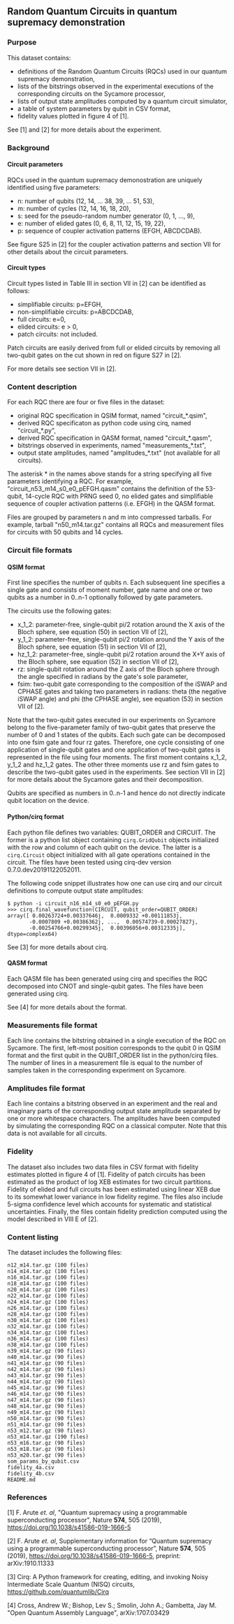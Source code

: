 ## Random Quantum Circuits in quantum supremacy demonstration

### Purpose

This dataset contains:
 * definitions of the Random Quantum Circuits (RQCs) used in our quantum
   supremacy demonstration,
 * lists of the bitstrings observed in the experimental executions of the
   corresponding circuits on the Sycamore processor,
 * lists of output state amplitudes computed by a quantum circuit simulator,
 * a table of system parameters by qubit in CSV format,
 * fidelity values plotted in figure 4 of [1].

See [1] and [2] for more details about the experiment.

### Background

#### Circuit parameters

RQCs used in the quantum supremacy demonostration are uniquely identified
using five parameters:
 * n: number of qubits (12, 14, ... 38, 39, ... 51, 53),
 * m: number of cycles (12, 14, 16, 18, 20),
 * s: seed for the pseudo-random number generator (0, 1, ..., 9),
 * e: number of elided gates (0, 6, 8, 11, 12, 15, 19, 22),
 * p: sequence of coupler activation patterns (EFGH, ABCDCDAB).

See figure S25 in [2] for the coupler activation patterns and section VII
for other details about the circuit parameters.

#### Circuit types

Circuit types listed in Table III in section VII in [2] can be identified
as follows:
 * simplifiable circuits: p=EFGH,
 * non-simplifiable circuits: p=ABCDCDAB,
 * full circuits: e=0,
 * elided circuits: e > 0,
 * patch circuits: not included.

Patch circuits are easily derived from full or elided circuits by removing
all two-qubit gates on the cut shown in red on figure S27 in [2].

For more details see section VII in [2].

### Content description

For each RQC there are four or five files in the dataset:
 * original RQC specification in QSIM format, named "circuit_\*.qsim",
 * derived RQC specificaton as python code using cirq, named "circuit_\*.py",
 * derived RQC specification in QASM format, named "circuit_\*.qasm",
 * bitstrings observed in experiments, named "measurements_\*.txt",
 * output state amplitudes, named "amplitudes_\*.txt" (not available for
   all circuits).

The asterisk \* in the names above stands for a string specifying all five
parameters identifying a RQC. For example, "circuit_n53_m14_s0_e0_pEFGH.qasm"
contains the definition of the 53-qubit, 14-cycle RQC with PRNG seed 0, no
elided gates and simplifiable sequence of coupler activation patterns
(i.e. EFGH) in the QASM format.

Files are grouped by parameters n and m into compressed tarballs. For example,
tarball "n50_m14.tar.gz" contains all RQCs and measurement files for circuits
with 50 qubits and 14 cycles.

### Circuit file formats

#### QSIM format

First line specifies the number of qubits n. Each subsequent line specifies
a single gate and consists of moment number, gate name and one or two qubits
as a number in 0..n-1 optionally followed by gate parameters.

The circuits use the following gates:
 * x_1_2: parameter-free, single-qubit pi/2 rotation around the X axis of the
   Bloch sphere, see equation (50) in section VII of [2],
 * y_1_2: parameter-free, single-qubit pi/2 rotation around the Y axis of the
   Bloch sphere, see equation (51) in section VII of [2],
 * hz_1_2: parameter-free, single-qubit pi/2 rotation around the X+Y axis of
   the Bloch sphere, see equation (52) in section VII of [2],
 * rz: single-qubit rotation around the Z axis of the Bloch sphere through the
   angle specified in radians by the gate's sole parameter,
 * fsim: two-qubit gate corresponding to the composition of the iSWAP and CPHASE
   gates and taking two parameters in radians: theta (the negative iSWAP angle)
   and phi (the CPHASE angle), see equation (53) in section VII of [2].

Note that the two-qubit gates executed in our experiments on Sycamore belong
to the five-parameter family of two-qubit gates that preserve the number of
0 and 1 states of the qubits. Each such gate can be decomposed into one fsim
gate and four rz gates. Therefore, one cycle consisting of one application of
single-qubit gates and one application of two-qubit gates is represented in the
file using four moments. The first moment contains x_1_2, y_1_2 and hz_1_2 gates.
The other three moments use rz and fsim gates to describe the two-qubit gates
used in the experiments. See section VII in [2] for more details about the
Sycamore gates and their decomposition.

Qubits are specified as numbers in 0..n-1 and hence do not directly indicate
qubit location on the device.

#### Python/cirq format

Each python file defines two variables: QUBIT_ORDER and CIRCUIT. The former is
a python list object containing `cirq.GridQubit` objects initialized with the
row and column of each qubit on the device. The latter is a `cirq.Circuit`
object initialized with all gate operations contained in the circuit. The
files have been tested using cirq-dev version 0.7.0.dev20191122052011.

The following code snippet illustrates how one can use cirq and our circuit
definitions to compute output state amplitudes:

```
$ python -i circuit_n16_m14_s0_e0_pEFGH.py
>>> cirq.final_wavefunction(CIRCUIT, qubit_order=QUBIT_ORDER)
array([ 0.00263724+0.00337646j,  0.0009332 +0.00111853j,
       -0.0007809 +0.00386362j, ...,  0.00574739-0.00027827j,
       -0.00254766+0.00299345j,  0.00396056+0.00312335j], dtype=complex64)
```

See [3] for more details about cirq.

#### QASM format

Each QASM file has been generated using cirq and specifies the RQC decomposed
into CNOT and single-qubit gates. The files have been generated using cirq.

See [4] for more details about the format.

### Measurements file format

Each line contains the bitstring obtained in a single execution of the RQC on
Sycamore. The first, left-most position corresponds to the qubit 0 in QSIM
format and the first qubit in the QUBIT_ORDER list in the python/cirq files.
The number of lines in a measurement file is equal to the number of samples
taken in the corresponding experiment on Sycamore.

### Amplitudes file format

Each line contains a bitstring observed in an experiment and the real and
imaginary parts of the corresponding output state amplitude separated by one
or more whitespace characters. The amplitudes have been computed by simulating
the corresponding RQC on a classical computer. Note that this data is not
available for all circuits.

### Fidelity

The dataset also includes two data files in CSV format with fidelity estimates
plotted in figure 4 of [1]. Fidelity of patch circuits has been estimated as
the product of log XEB estimates for two circuit partitions. Fidelity of elided
and full circuits has been estimated using linear XEB due to its somewhat lower
variance in low fidelity regime. The files also include 5-sigma confidence level
which accounts for systematic and statistical uncertainties. Finally, the files
contain fidelity prediction computed using the model described in VIII E of [2].

### Content listing

The dataset includes the following files:

```
n12_m14.tar.gz (100 files)
n14_m14.tar.gz (100 files)
n16_m14.tar.gz (100 files)
n18_m14.tar.gz (100 files)
n20_m14.tar.gz (100 files)
n22_m14.tar.gz (100 files)
n24_m14.tar.gz (100 files)
n26_m14.tar.gz (100 files)
n28_m14.tar.gz (100 files)
n30_m14.tar.gz (100 files)
n32_m14.tar.gz (100 files)
n34_m14.tar.gz (100 files)
n36_m14.tar.gz (100 files)
n38_m14.tar.gz (100 files)
n39_m14.tar.gz (90 files)
n40_m14.tar.gz (90 files)
n41_m14.tar.gz (90 files)
n42_m14.tar.gz (90 files)
n43_m14.tar.gz (90 files)
n44_m14.tar.gz (90 files)
n45_m14.tar.gz (90 files)
n46_m14.tar.gz (90 files)
n47_m14.tar.gz (90 files)
n48_m14.tar.gz (90 files)
n49_m14.tar.gz (90 files)
n50_m14.tar.gz (90 files)
n51_m14.tar.gz (90 files)
n53_m12.tar.gz (90 files)
n53_m14.tar.gz (190 files)
n53_m16.tar.gz (90 files)
n53_m18.tar.gz (90 files)
n53_m20.tar.gz (90 files)
som_params_by_qubit.csv
fidelity_4a.csv
fidelity_4b.csv
README.md
```

### References

[1] F. Arute *et. al*, "Quantum supremacy using a programmable
    superconducting processor", Nature **574**, 505 (2019),
    https://doi.org/10.1038/s41586-019-1666-5

[2] F. Arute *et. al*, Supplementary information for “Quantum
    supremacy using a programmable superconducting processor”, Nature **574**, 505 (2019),
    https://doi.org/10.1038/s41586-019-1666-5, preprint: arXiv:1910.11333

[3] Cirq: A Python framework for creating, editing, and invoking Noisy
    Intermediate Scale Quantum (NISQ) circuits,
    https://github.com/quantumlib/Cirq

[4] Cross, Andrew W.; Bishop, Lev S.; Smolin, John A.; Gambetta, Jay M. "Open
    Quantum Assembly Language", arXiv:1707.03429
